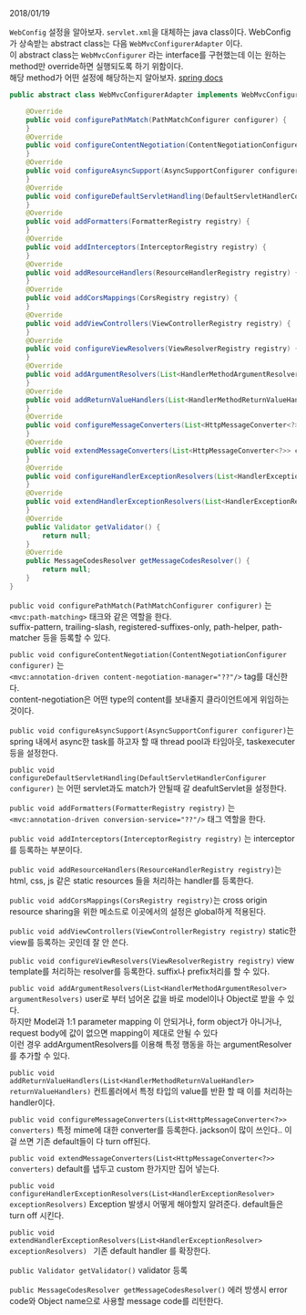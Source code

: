 2018/01/19

``WebConfig`` 설정을 알아보자. ``servlet.xml``을 대체하는 java class이다. WebConfig가 상속받는 abstract class는 다음 ``WebMvcConfigurerAdapter`` 이다. <br>
이 abstract class는 ``WebMvcConfigurer`` 라는 interface를 구현했는데 이는 원하는 method만 override하면 실행되도록 하기 위함이다. <br>
해당 method가 어떤 설정에 해당하는지 알아보자.
[spring docs](http://docs.spring.io/spring/docs/4.3.0.RC2/spring-framework-reference/htmlsingle/#mvc-config-enable)

```java
public abstract class WebMvcConfigurerAdapter implements WebMvcConfigurer {

	@Override
	public void configurePathMatch(PathMatchConfigurer configurer) {
	}
	@Override
	public void configureContentNegotiation(ContentNegotiationConfigurer configurer) {
	}
	@Override
	public void configureAsyncSupport(AsyncSupportConfigurer configurer) {
	}
	@Override
	public void configureDefaultServletHandling(DefaultServletHandlerConfigurer configurer) {
	}
	@Override
	public void addFormatters(FormatterRegistry registry) {
	}
	@Override
	public void addInterceptors(InterceptorRegistry registry) {
	}
	@Override
	public void addResourceHandlers(ResourceHandlerRegistry registry) {
	}
	@Override
	public void addCorsMappings(CorsRegistry registry) {
	}
	@Override
	public void addViewControllers(ViewControllerRegistry registry) {
	}
	@Override
	public void configureViewResolvers(ViewResolverRegistry registry) {
	}
	@Override
	public void addArgumentResolvers(List<HandlerMethodArgumentResolver> argumentResolvers) {
	}
	@Override
	public void addReturnValueHandlers(List<HandlerMethodReturnValueHandler> returnValueHandlers) {
	}
	@Override
	public void configureMessageConverters(List<HttpMessageConverter<?>> converters) {
	}
	@Override
	public void extendMessageConverters(List<HttpMessageConverter<?>> converters) {
	}
	@Override
	public void configureHandlerExceptionResolvers(List<HandlerExceptionResolver> exceptionResolvers) {
	}
	@Override
	public void extendHandlerExceptionResolvers(List<HandlerExceptionResolver> exceptionResolvers) {
	}
	@Override
	public Validator getValidator() {
		return null;
	}
	@Override
	public MessageCodesResolver getMessageCodesResolver() {
		return null;
	}
}
```

``public void configurePathMatch(PathMatchConfigurer configurer)`` 는 ``<mvc:path-matching>`` 태크와 같은 역할을 한다.<br>
suffix-pattern, trailing-slash, registered-suffixes-only, path-helper, path-matcher 등을 등록할 수 있다.

``public void configureContentNegotiation(ContentNegotiationConfigurer configurer)`` 는 <br>
``<mvc:annotation-driven content-negotiation-manager="??"/>`` tag를 대신한다. <br>
content-negotiation은 어떤 type의 content를 보내줄지 클라이언트에게 위임하는 것이다.

``public void configureAsyncSupport(AsyncSupportConfigurer configurer)``는 <br>
spring 내에서 async한 task를 하고자 할 때 thread pool과 타임아웃, taskexecuter등을 설정한다.

``public void configureDefaultServletHandling(DefaultServletHandlerConfigurer configurer)`` 는 어떤 servlet과도 match가 안될때 갈 deafultServlet을 설정한다.

``public void addFormatters(FormatterRegistry registry)`` 는 ``<mvc:annotation-driven conversion-service="??"/>`` 태그 역할을 한다.

``public void addInterceptors(InterceptorRegistry registry)`` 는 interceptor 를 등록하는 부분이다.

``public void addResourceHandlers(ResourceHandlerRegistry registry)``는 html, css, js 같은 static resources 들을 처리하는 handler를 등록한다.

``public void addCorsMappings(CorsRegistry registry)``는 cross origin resource sharing을 위한 메소드로 이곳에서의 설정은 global하게 적용된다.

``public void addViewControllers(ViewControllerRegistry registry)`` static한 view를 등록하는 곳인데 잘 안 쓴다.

``public void configureViewResolvers(ViewResolverRegistry registry)`` view template를 처리하는 resolver를 등록한다. suffix나 prefix처리를 할 수 있다.

``public void addArgumentResolvers(List<HandlerMethodArgumentResolver> argumentResolvers)`` user로 부터 넘어온 값을 바로 model이나 Object로 받을 수 있다. <br>
	하지만 Model과 1:1 parameter mapping 이 안되거나, form object가 아니거나, request body에 값이 없으면 mapping이 제대로 안될 수 있다<br>
	이런 경우 addArgumentResolvers를 이용해 특정 행동을 하는 argumentResolver를 추가할 수 있다.

``public void addReturnValueHandlers(List<HandlerMethodReturnValueHandler> returnValueHandlers)`` 컨트롤러에서 특정 타입의 value를 반환 할 때 이를 처리하는  handler이다.

``public void configureMessageConverters(List<HttpMessageConverter<?>> converters)``  특정 mime에 대한 converter를 등록한다. jackson이 많이 쓰인다.. 이걸 쓰면 기존 default들이 다 turn off된다.

``public void extendMessageConverters(List<HttpMessageConverter<?>> converters)``  default를 냅두고 custom 한가지만 집어 넣는다.

``public void configureHandlerExceptionResolvers(List<HandlerExceptionResolver> exceptionResolvers)``  Exception 발생시 어떻게 해야할지 알려준다. default들은 turn off 시킨다. 

``public void extendHandlerExceptionResolvers(List<HandlerExceptionResolver> exceptionResolvers) `` 기존 default handler 를 확장한다.

``public Validator getValidator()`` validator 등록

``public MessageCodesResolver getMessageCodesResolver()`` 에러 방생시 error code와 Object name으로 사용할 message code를 리턴한다.







